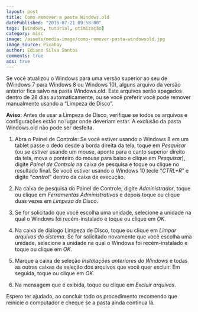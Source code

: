 ```yaml
---
layout: post
title: Como remover a pasta Windows.old
datePublished: "2016-07-21 09:58:00"
tags: [windows, tutorial, otimização]
category: misc
image: /assets/media-image/como-remover-pasta-windowsold.jpg
image_source: Pixabay
author: Ediano Silva Santos
comments: true
ads: true
---
```


Se você atualizou o Windows para uma versão superior ao seu de (Windows 7 para Windows 8 ou Windows 10), alguns arquivo da versão anterior fica salvo na pasta Windows.old. Este arquivos serão apagados dentro de 28 dias automaticamente, ou se você preferir você pode remover manualmente usando a “Limpeza de Disco”.

**Aviso:** Antes de usar a Limpeza de Disco, verifique se todos os arquivos e configurações estão no lugar onde deveriam estar. A exclusão da pasta Windows.old não pode ser desfeita.

1. Abra o Painel de Controle: Se você estiver usando o Windows 8 em um tablet passe o dedo desde a borda direita da tela, toque em *Pesquisar* (ou se estiver usando um mouse, aponte para o canto superior direito da tela, mova o ponteiro do mouse para baixo e clique em *Pesquisar*), digite *Painel de Controle* na caixa de pesquisa e toque ou clique no resultado final. Se você estiver usando o Windows 10 tecle “*CTRL+R*” e digite “*control*” dentro da caixa de execução.

2. Na caixa de pesquisa do Painel de Controle, digite *Administrador*, toque ou clique em *Ferramentas Administrativas* e depois toque ou clique duas vezes em *Limpeza de Disco*.

3. Se for solicitado que você escolha uma unidade, selecione a unidade na qual o Windows foi recém-instalado e toque ou clique em *OK*.

4. Na caixa de diálogo Limpeza de Disco, toque ou clique em *Limpar arquivos do sistema*. Se for solicitado novamente que você escolha uma unidade, selecione a unidade na qual o Windows foi recém-instalado e toque ou clique em *OK*.

5. Marque a caixa de seleção *Instalações anteriores do Windows* e todas as outras caixas de seleção dos arquivos que você quer excluir. Em seguida, toque ou clique em *OK*.

6. Na mensagem que é exibida, toque ou clique em *Excluir arquivos*.

Espero ter ajudado, ao concluir todo os procedimento recomendo que reinicie o computador e cheque se a pasta ainda continua lá.